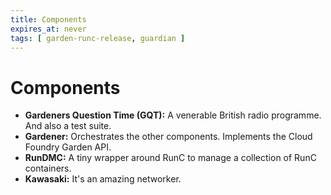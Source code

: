 ```yaml
---
title: Components
expires_at: never
tags: [ garden-runc-release, guardian ]
---
```


# Components

 - **Gardeners Question Time (GQT):** A venerable British radio programme. And also a test suite.
 - **Gardener:** Orchestrates the other components. Implements the Cloud Foundry Garden API. 
 - **RunDMC:** A tiny wrapper around RunC to manage a collection of RunC containers.
 - **Kawasaki:** It's an amazing networker.

